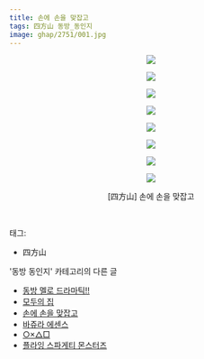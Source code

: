 ```yaml
---
title: 손에 손을 맞잡고
tags: 四方山 동방_동인지
image: ghap/2751/001.jpg
---
```

<div class="article">
<p style="text-align: center; clear: none; float: none;"><img src="{{ site.nasurl }}/ghap/2751/001.jpg"/></p>
<p style="text-align: center; clear: none; float: none;"><img src="{{ site.nasurl }}/ghap/2751/002.jpg"/></p>
<p style="text-align: center; clear: none; float: none;"><img src="{{ site.nasurl }}/ghap/2751/003.jpg"/></p>
<p style="text-align: center; clear: none; float: none;"><img src="{{ site.nasurl }}/ghap/2751/004.jpg"/></p>
<p style="text-align: center; clear: none; float: none;"><img src="{{ site.nasurl }}/ghap/2751/005.jpg"/></p>
<p style="text-align: center; clear: none; float: none;"><img src="{{ site.nasurl }}/ghap/2751/006.jpg"/></p>
<p style="text-align: center; clear: none; float: none;"><img src="{{ site.nasurl }}/ghap/2751/007.jpg"/></p>
<p style="text-align: center; clear: none; float: none;"><img src="{{ site.nasurl }}/ghap/2751/008.jpg"/></p>
<p style="text-align: center; clear: none; float: none;">[四方山] 손에 손을 맞잡고</p>
<p><br/></p>
</div><div class="tagTrail">
<p>태그: </p>
<ul>
<li>四方山</li>
</ul>
</div><div class="another">
<p>'동방 동인지' 카테고리의 다른 글</p>
<ul>
<li><a href="/2016-11-26-ghap_2753">동방 멜로 드라마틱!!</a></li>
<li><a href="/2016-11-26-ghap_2752">모두의 집</a></li>
<li><a href="/2016-11-26-ghap_2751">손에 손을 맞잡고</a></li>
<li><a href="/2016-11-26-ghap_2750">바쥬라 에센스</a></li>
<li><a href="/2016-11-26-ghap_2749">○×△□</a></li>
<li><a href="/2016-11-26-ghap_2748">플라잉 스파게티 몬스터즈</a></li>
</ul>
</div><div class="cb_module cb_fluid">
<div class="cb_wrt cb_profile">
</div><!-- commentList close -->
</div>